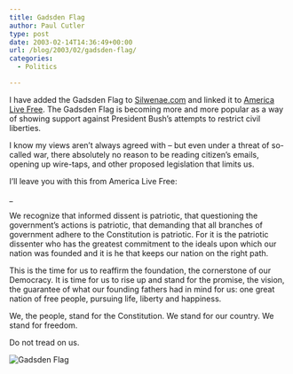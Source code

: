 ```yaml
---
title: Gadsden Flag
author: Paul Cutler
type: post
date: 2003-02-14T14:36:49+00:00
url: /blog/2003/02/gadsden-flag/
categories:
  - Politics

---
```

I have added the Gadsden Flag to [Silwenae.com][1] and linked it to [America Live Free][2]. The Gadsden Flag is becoming more and more popular as a way of showing support against President Bush&#8217;s attempts to restrict civil liberties.

I know my views aren&#8217;t always agreed with &#8211; but even under a threat of so-called war, there absolutely no reason to be reading citizen&#8217;s emails, opening up wire-taps, and other proposed legislation that limits us.

I&#8217;ll leave you with this from America Live Free:

_
  
We recognize that informed dissent is patriotic, that questioning the government&#8217;s actions is patriotic, that demanding that all branches of government adhere to the Constitution is patriotic. For it is the patriotic dissenter who has the greatest commitment to the ideals upon which our nation was founded and it is he that keeps our nation on the right path. </p> 

This is the time for us to reaffirm the foundation, the cornerstone of our Democracy. It is time for us to rise up and stand for the promise, the vision, the guarantee of what our founding fathers had in mind for us: one great nation of free people, pursuing life, liberty and happiness. 

We, the people, stand for the Constitution. We stand for our country. We stand for freedom. 

Do not tread on us. 
  
</i>

<img src="https://i2.wp.com/www.americalivefree.org/graphics/gadsdensmall.gif?w=700" border="0" alt="Gadsden Flag" data-recalc-dims="1" />

 [1]: http://www.silwenae.com
 [2]: http://www.americalivefree.org/